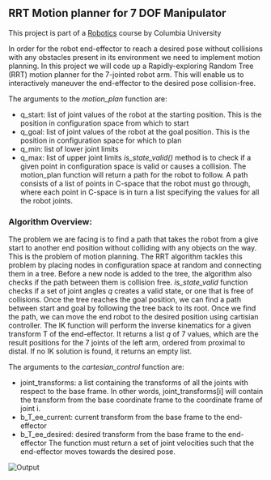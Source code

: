 
## RRT Motion planner for 7 DOF Manipulator

This project is part of a [Robotics](https://www.edx.org/course/robotics-2) course by Columbia University
 
In order for the robot end-effector to reach a desired pose without collisions with any obstacles present in its environment we need to implement motion planning. In this project we will code up a Rapidly-exploring Random Tree (RRT) motion planner for the 7-jointed robot arm. This will enable us to interactively maneuver the end-effector to the desired pose collision-free.

The arguments to the *motion_plan* function are:

* q_start: list of joint values of the robot at the starting position. This is the position in configuration space from which to start
* q_goal: list of joint values of the robot at the goal position. This is the position in configuration space for which to plan
* q_min: list of lower joint limits
* q_max: list of upper joint limits
*is_state_valid()* method is to check if a given point in configuration space is valid or causes a collision. The motion_plan function will return a path for the robot to follow. A path consists of a list of points in C-space that the robot must go through, where each point in C-space is in turn a list specifying the values for all the robot joints.

### Algorithm Overview:

The problem we are facing is to find a path that takes the robot from a give start to another end position without colliding with any objects on the way. This is the problem of motion planning. The RRT algorithm tackles this problem by placing nodes in configuration space at random and connecting them in a tree. Before a new node is added to the tree, the algorithm also checks if the path between them is collision free. *is_state_valid* function checks if a set of joint angles *q* creates a valid state, or one that is free of collisions. 
Once the tree reaches the goal position, we can find a path between start and goal by following the tree back to its root.
Once we find the path, we can move the end robot to the desired position using cartisian controller. The IK function will perform the inverse kinematics for a given transform T of the end-effector. It returns a list *q* of 7 values, which are the result positions for the 7 joints of the left arm, ordered from proximal to distal. If no IK solution is found, it returns an empty list.

The arguments to the *cartesian_control* function are:

* joint_transforms: a list containing the transforms of all the joints with respect to the base frame. In other words, joint_transforms[i] will contain the transform from the base coordinate frame to the coordinate frame of joint i.
* b_T_ee_current: current transform from the base frame to the end-effector
* b_T_ee_desired: desired transform from the base frame to the end-effector
The function must return a set of joint velocities such that the end-effector moves towards the desired pose.


![Output](https://github.com/sgottim2/csmm.103x_final/blob/master/output/output.gif)
